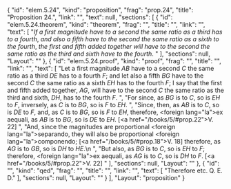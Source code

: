 {
  "id": "elem.5.24",
  "kind": "proposition",
  "frag": "prop.24",
  "title": "Proposition 24.",
  "link": "",
  "text": null,
  "sections": [
    {
      "id": "elem.5.24.theorem",
      "kind": "theorem",
      "frag": "",
      "title": "",
      "link": "",
      "text": [
        "<var>If a first magnitude have to a second the same ratio as a third has to a fourth</var>, <var>and also a fifth have to the second the same ratio as a sixth to the fourth</var>, <var>the first and fifth added together will have to the second the same ratio as the third and sixth have to the fourth</var>. "
      ],
      "sections": null,
      "Layout": ""
    },
    {
      "id": "elem.5.24.proof",
      "kind": "proof",
      "frag": "",
      "title": "",
      "link": "",
      "text": [
        "Let a first magnitude <var>AB</var> have to a second <var>C</var> the same ratio as a third <var>DE</var> has to a fourth <var>F</var>; and let also a fifth <var>BG</var> have to  the second <var>C</var> the same ratio as a sixth <var>EH</var> has to the fourth <var>F</var>; I say that the first and fifth added together, <var>AG</var>, will have to the second <var>C</var> the same ratio as the third and sixth, <var>DH</var>, has to the fourth <var>F</var>. ",
        "For since, as <var>BG</var> is to <var>C</var>, so is <var>EH</var> to <var>F</var>, inversely, as <var>C</var> is to <var>BG</var>, so is <var>F</var> to <var>EH</var>. ",
        "Since, then, as <var>AB</var> is to <var>C</var>, so is <var>DE</var> to <var>F</var>, and, as <var>C</var> is to <var>BG</var>, so is <var>F</var> to <var>EH</var>, therefore, <foreign lang=\"la\">ex aequali</foreign>, as <var>AB</var> is to <var>BG</var>, so is <var>DE</var> to <var>EH</var>. [<a href=\"/books/5/#prop.22\">V. 22</a>] ",
        "And, since the magnitudes are proportional <foreign lang=\"la\">separando</foreign>, they will also be proportional <foreign lang=\"la\">componendo</foreign>; [<a href=\"/books/5/#prop.18\">V. 18</a>] therefore, as <var>AG</var> is to <var>GB</var>, so is <var>DH</var> to <var>HE</var>.\n      ",
        "But also, as <var>BG</var> is to <var>C</var>, so is <var>EH</var> to <var>F</var>; therefore, <foreign lang=\"la\">ex aequali</foreign>, as <var>AG</var> is to <var>C</var>, so is <var>DH</var> to <var>F</var>. [<a href=\"/books/5/#prop.22\">V. 22</a>] "
      ],
      "sections": null,
      "Layout": ""
    },
    {
      "id": "",
      "kind": "qed",
      "frag": "",
      "title": "",
      "link": "",
      "text": [
        "Therefore etc. Q. E. D."
      ],
      "sections": null,
      "Layout": ""
    }
  ],
  "Layout": "proposition"
}
